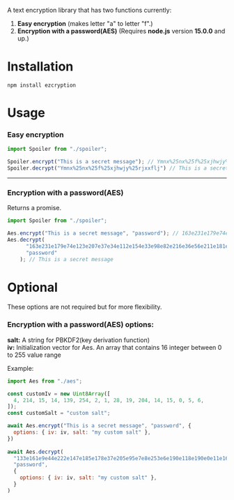 A text encryption library that has two functions currently:

1. **Easy encryption** (makes letter "a" to letter "f".)
2. **Encryption with a password(AES)** (Requires **node.js** version **15.0.0** and up.)

# Installation
```
npm install ezcryption
```

# Usage

### Easy encryption
```js
import Spoiler from "./spoiler";

Spoiler.encrypt("This is a secret message"); // Ymnx%25nx%25f%25xjhwjy%25rjxxflj
Spoiler.decrypt("Ymnx%25nx%25f%25xjhwjy%25rjxxflj") // This is a secret message
```

------

### Encryption with a password(AES)
Returns a promise.
```js
import Spoiler from "./spoiler";

Aes.encrypt("This is a secret message", "password"); // 163e231e179e74e123e207e37e34e112e154e33e98e82e216e36e56e211e181e173e232e238e10e81e134e207e99e68e193e98e215e248e166
Aes.decrypt(
      "163e231e179e74e123e207e37e34e112e154e33e98e82e216e36e56e211e181e173e232e238e10e81e134e207e99e68e193e98e215e248e166",
      "password"
    ); // This is a secret message
```

# Optional
These options are not required but for more flexibility.

### Encryption with a password(AES) options:

**salt:** A string for PBKDF2(key derivation function)  
**iv:** Initialization vector for Aes. An array that contains 16 integer between 0 to 255 value range

Example:  
```js
import Aes from "./aes";

const customIv = new Uint8Array([
  4, 214, 15, 14, 139, 254, 2, 1, 28, 19, 204, 14, 15, 0, 5, 6,
]);
const customSalt = "custom salt";

await Aes.encrypt("This is a secret message", "password", {
  options: { iv: iv, salt: "my custom salt" },
})
    
await Aes.decrypt(
  "133e161e9e44e222e147e185e178e37e205e95e7e8e253e6e190e118e190e0e11e163e159e141e24e61e246e176e206e2e119e226e163",
  "password",
  {
    options: { iv: iv, salt: "my custom salt" },
  }
)
```

